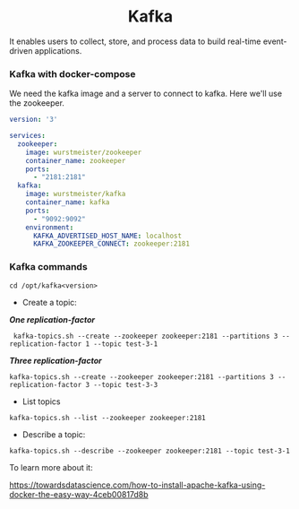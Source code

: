 <h1 align="center">Kafka</h1>
It enables users to collect, store, and process data to build real-time event-driven applications.

### Kafka with docker-compose

We need the kafka image and a server to connect to kafka. Here we'll use the zookeeper.

```yaml
version: '3'

services:
  zookeeper:
    image: wurstmeister/zookeeper
    container_name: zookeeper
    ports:
      - "2181:2181"
  kafka:
    image: wurstmeister/kafka
    container_name: kafka
    ports:
      - "9092:9092"
    environment:
      KAFKA_ADVERTISED_HOST_NAME: localhost
      KAFKA_ZOOKEEPER_CONNECT: zookeeper:2181
```

### Kafka commands

```
cd /opt/kafka<version>
```

- Create a topic:

***One replication-factor***
  
```
 kafka-topics.sh --create --zookeeper zookeeper:2181 --partitions 3 --replication-factor 1 --topic test-3-1
```

***Three replication-factor***

```
kafka-topics.sh --create --zookeeper zookeeper:2181 --partitions 3 --replication-factor 3 --topic test-3-3
```

- List topics

```
kafka-topics.sh --list --zookeeper zookeeper:2181
```

- Describe a topic:

```
kafka-topics.sh --describe --zookeeper zookeeper:2181 --topic test-3-1
```

To learn more about it: 

https://towardsdatascience.com/how-to-install-apache-kafka-using-docker-the-easy-way-4ceb00817d8b
